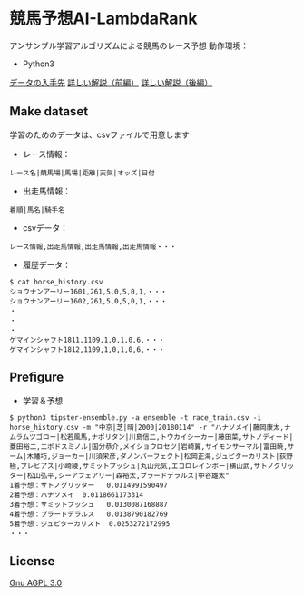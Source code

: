 # 競馬予想AI-LambdaRank

アンサンブル学習アルゴリズムによる競馬のレース予想
動作環境：

* Python3

[データの入手先][1]
[詳しい解説（前編）][2]
[詳しい解説（後編）][3]

## Make dataset

学習のためのデータは、csvファイルで用意します

* レース情報：
```
レース名|競馬場|馬場|距離|天気|オッズ|日付
```

* 出走馬情報：
```
着順|馬名|騎手名
```

* csvデータ：
```
レース情報,出走馬情報,出走馬情報,出走馬情報・・・
```

* 履歴データ：
```SH
$ cat horse_history.csv
ショウナンアーリー1601,261,5,0,5,0,1,・・・
ショウナンアーリー1602,261,5,0,5,0,1,・・・
・
・
・
ゲマインシャフト1811,1109,1,0,1,0,6,・・・
ゲマインシャフト1812,1109,1,0,1,0,6,・・・
```

## Prefigure

* 学習＆予想

```SH
$ python3 tipster-ensemble.py -a ensemble -t race_train.csv -i horse_history.csv -m "中京|芝|晴|2000|20180114" -r "ハナソメイ|藤岡康太,ナムラムツゴロー|松若風馬,ナポリタン|川島信二,トウカイシーカー|藤田菜,サトノディード|菱田裕二,エポドスミノル|国分恭介,メイショウロセツ|岩崎翼,サイモンサーマル|富田暁,サーム|木幡巧,ジョーカー|川須栄彦,ダノンパーフェクト|松岡正海,ジュピターカリスト|荻野極,プレビアス|小崎綾,サミットプッシュ|丸山元気,エコロレインボー|横山武,サトノグリッター|松山弘平,シーアフェアリー|森裕太,プラードデラルス|中谷雄太"
1着予想：サトノグリッター	0.0114991590497
2着予想：ハナソメイ	0.0118661173314
3着予想：サミットプッシュ	0.0130087168887
4着予想：プラードデラルス	0.0138790182769
5着予想：ジュピターカリスト	0.0253272172995
・・・
```

## License

[Gnu AGPL 3.0](LICENSE)

[1]: https://jra-van.jp/
[2]: https://cocon-corporation.com/cocontoco/horseraceprediction_ai_lambdarank/
[3]: https://cocon-corporation.com/cocontoco/horseraceprediction_ai_ensemble-learning/

